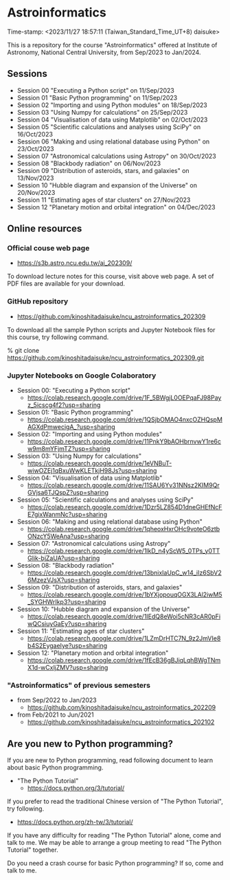 # Astroinformatics

Time-stamp: <2023/11/27 18:57:11 (Taiwan_Standard_Time_UT+8) daisuke>

This is a repository for the course "Astroinformatics" offered at Institute of Astronomy, National Central University, from Sep/2023 to Jan/2024.

## Sessions

- Session 00 "Executing a Python script" on 11/Sep/2023
- Session 01 "Basic Python programming" on 11/Sep/2023
- Session 02 "Importing and using Python modules" on 18/Sep/2023
- Session 03 "Using Numpy for calculations" on 25/Sep/2023
- Session 04 "Visualisation of data using Matplotlib" on 02/Oct/2023
- Session 05 "Scientific calculations and analyses using SciPy" on 16/Oct/2023
- Session 06 "Making and using relational database using Python" on 23/Oct/2023
- Session 07 "Astronomical calculations using Astropy" on 30/Oct/2023
- Session 08 "Blackbody radiation" on 06/Nov/2023
- Session 09 "Distribution of asteroids, stars, and galaxies" on 13/Nov/2023
- Session 10 "Hubble diagram and expansion of the Universe" on 20/Nov/2023
- Session 11 "Estimating ages of star clusters" on 27/Nov/2023
- Session 12 "Planetary motion and orbital integration" on 04/Dec/2023

## Online resources

### Official couse web page

- https://s3b.astro.ncu.edu.tw/ai_202309/

To download lecture notes for this course, visit above web page. A set of PDF files are available for your download.

### GitHub repository

- https://github.com/kinoshitadaisuke/ncu_astroinformatics_202309

To download all the sample Python scripts and Jupyter Notebook files for this course, try following command.

% git clone https://github.com/kinoshitadaisuke/ncu_astroinformatics_202309.git

### Jupyter Notebooks on Google Colaboratory

- Session 00: "Executing a Python script"
  - https://colab.research.google.com/drive/1F_5BWgjL0OEPqaFJ98Payz_5icscg4f2?usp=sharing
- Session 01: "Basic Python programming"
  - https://colab.research.google.com/drive/1QSjbOMAO4nxcOZHQspMAGXdPmwecigA_?usp=sharing
- Session 02: "Importing and using Python modules"
  - https://colab.research.google.com/drive/11PnkY9bAOHbrnvwY1re6cw9m8mYFjmTZ?usp=sharing
- Session 03: "Using Numpy for calculations"
  - https://colab.research.google.com/drive/1eVNBuT-wiwOZEj1qBxuWwKLETkjH98Js?usp=sharing
- Session 04: "Visualisation of data using Matplotlib"
  - https://colab.research.google.com/drive/11SAU6Yv31NNsz2KIM9QrGVjsa6TJQspZ?usp=sharing
- Session 05: "Scientific calculations and analyses using SciPy"
  - https://colab.research.google.com/drive/1Dzr5LZ854D1dneGHEfNcFE7gixWanmNc?usp=sharing
- Session 06: "Making and using relational database using Python"
  - https://colab.research.google.com/drive/1qheoxHxrOHc9voteO6ztbONzcY5WeAna?usp=sharing
- Session 07: "Astronomical calculations using Astropy"
  - https://colab.research.google.com/drive/1lkD_n4yScW5_0TPs_y0TTGlik-bjZaUA?usp=sharing
- Session 08: "Blackbody radiation"
  - https://colab.research.google.com/drive/13bnixIaUpC_w14_iIz6SbV26MzezVJsX?usp=sharing
- Session 09: "Distribution of asteroids, stars, and galaxies"
  - https://colab.research.google.com/drive/1bYXjopouqOGX3LAl2iwM5_SYGHWrIkp3?usp=sharing
- Session 10: "Hubble diagram and expansion of the Universe"
  - https://colab.research.google.com/drive/1IEdQ8eWoi5cNR3cAR0pFiwQCsiuyGaEy?usp=sharing
- Session 11: "Estimating ages of star clusters"
  - https://colab.research.google.com/drive/1LZmDrHTC7N_9z2JmVIe8b4S2EygaeIye?usp=sharing
- Session 12: "Planetary motion and orbital integration"
  - https://colab.research.google.com/drive/1fEcB36gBJiqLqhBWgTNmX1d-wCxljZMV?usp=sharing

### "Astroinformatics" of previous semesters

- from Sep/2022 to Jan/2023
  - https://github.com/kinoshitadaisuke/ncu_astroinformatics_202209
- from Feb/2021 to Jun/2021
  - https://github.com/kinoshitadaisuke/ncu_astroinformatics_202102

## Are you new to Python programming?

If you are new to Python programming, read following document to learn about basic Python programming.

- "The Python Tutorial"
  - https://docs.python.org/3/tutorial/

If you prefer to read the traditional Chinese version of "The Python Tutorial", try following.

- https://docs.python.org/zh-tw/3/tutorial/

If you have any difficulty for reading "The Python Tutorial" alone, come and talk to me. We may be able to arrange a group meeting to read "The Python Tutorial" together.

Do you need a crash course for basic Python programming? If so, come and talk to me.
